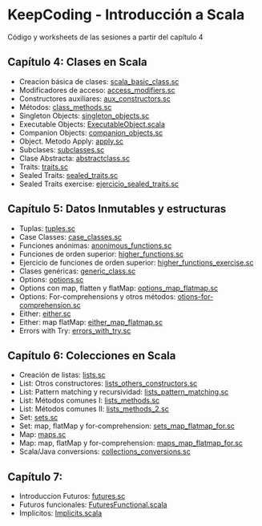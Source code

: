 # KeepCoding - Introducción a Scala

Código y worksheets de las sesiones a partir del capítulo 4

## Capítulo 4: Clases en Scala
* Creacion básica de clases: [scala_basic_class.sc](src/main/scala/com/keepcoding/scala/capitulo4/scala_basic_class.sc)
* Modificadores de acceso: [access_modifiers.sc](src/main/scala/com/keepcoding/scala/capitulo4/access_modifiers.sc)
* Constructores auxiliares: [aux_constructors.sc](src/main/scala/com/keepcoding/scala/capitulo4/aux_constructors.sc)
* Métodos: [class_methods.sc](src/main/scala/com/keepcoding/scala/capitulo4/class_methods.sc)
* Singleton Objects: [singleton_objects.sc](src/main/scala/com/keepcoding/scala/capitulo4/singleton_objects.sc)
* Executable Objects: [ExecutableObject.scala](src/main/scala/com/keepcoding/scala/capitulo4/ExecutableObject.scala)
* Companion Objects: [companion_objects.sc](src/main/scala/com/keepcoding/scala/capitulo4/companion_objects.sc)
* Object. Metodo Apply: [apply.sc](src/main/scala/com/keepcoding/scala/capitulo4/apply.sc)
* Subclases: [subclasses.sc](src/main/scala/com/keepcoding/scala/capitulo4/subclasses.sc)
* Clase Abstracta: [abstractclass.sc](src/main/scala/com/keepcoding/scala/capitulo4/abstractclass.sc)
* Traits: [traits.sc](src/main/scala/com/keepcoding/scala/capitulo4/traits.sc)
* Sealed Traits: [sealed_traits.sc](src/main/scala/com/keepcoding/scala/capitulo4/sealed_traits.sc)
* Sealed Traits exercise: [ejercicio_sealed_traits.sc](src/main/scala/com/keepcoding/scala/capitulo4/ejercicio_sealed_traits.sc)

## Capítulo 5: Datos Inmutables y estructuras
* Tuplas: [tuples.sc](src/main/scala/com/keepcoding/scala/capitulo5/tuples.sc)
* Case Classes: [case_classes.sc](src/main/scala/com/keepcoding/scala/capitulo5/case_classes.sc)
* Funciones anónimas: [anonimous_functions.sc](src/main/scala/com/keepcoding/scala/capitulo5/anonimous_functions.sc)
* Funciones de orden superior: [higher_functions.sc](src/main/scala/com/keepcoding/scala/capitulo5/higher_functions.sc)
* Ejercicio de funciones de orden superior: [higher_functions_exercise.sc](src/main/scala/com/keepcoding/scala/capitulo5/higher_functions_exercise.sc)
* Clases genéricas: [generic_class.sc](src/main/scala/com/keepcoding/scala/capitulo5/generic_class.sc)
* Options: [options.sc](src/main/scala/com/keepcoding/scala/capitulo5/options.sc)
* Options con map, flatten y flatMap: [options_map_flatmap.sc](src/main/scala/com/keepcoding/scala/capitulo5/options_map_flatmap.sc)
* Options: For-comprehensions y otros métodos: [otions-for-comprehension.sc](src/main/scala/com/keepcoding/scala/capitulo5/otions-for-comprehension.sc)
* Either: [either.sc](src/main/scala/com/keepcoding/scala/capitulo5/either.sc)
* Either: map flatMap: [either_map_flatmap.sc](src/main/scala/com/keepcoding/scala/capitulo5/either_map_flatmap.sc)
* Errors with Try: [errors_with_try.sc](src/main/scala/com/keepcoding/scala/capitulo5/errors_with_try.sc)

## Capítulo 6: Colecciones en Scala
* Creación de listas: [lists.sc](src/main/scala/com/keepcoding/scala/capitulo6/lists.sc)
* List: Otros constructores: [lists_others_constructors.sc](src/main/scala/com/keepcoding/scala/capitulo6/lists_others_constructors.sc)
* List: Pattern matching y recursividad: [lists_pattern_matching.sc](src/main/scala/com/keepcoding/scala/capitulo6/lists_pattern_matching.sc)
* List: Métodos comunes I: [lists_methods.sc](src/main/scala/com/keepcoding/scala/capitulo6/lists_methods.sc)
* List: Métodos comunes II: [lists_methods_2.sc](src/main/scala/com/keepcoding/scala/capitulo6/lists_methods_2.sc)
* Set: [sets.sc](src/main/scala/com/keepcoding/scala/capitulo6/sets.sc)
* Set: map, flatMap y for-comprehension: [sets_map_flatmap_for.sc](src/main/scala/com/keepcoding/scala/capitulo6/sets_map_flatmap_for.sc)
* Map: [maps.sc](src/main/scala/com/keepcoding/scala/capitulo6/maps.sc)
* Map: map, flatMap y for-comprehension: [maps_map_flatmap_for.sc](src/main/scala/com/keepcoding/scala/capitulo6/maps_map_flatmap_for.sc)
* Scala/Java conversions: [collections_conversions.sc](src/main/scala/com/keepcoding/scala/capitulo6/collections_conversions.sc)

## Capítulo 7: 
* Introduccion Futuros: [futures.sc](src/main/scala/com/keepcoding/scala/capitulo7/futures.sc)
* Futuros funcionales: [FuturesFunctional.scala](src/main/scala/com/keepcoding/scala/capitulo7/FuturesFunctional.scala)
* Implicitos: [Implicits.scala](src/main/scala/com/keepcoding/scala/capitulo7/Implicits.scala)